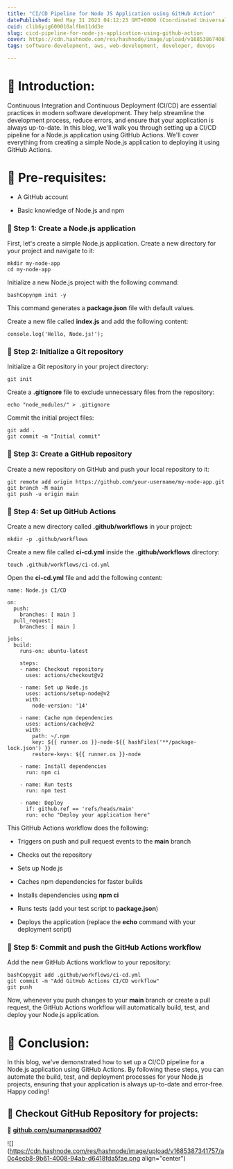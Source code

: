 ```yaml
---
title: "CI/CD Pipeline for Node JS Application using GitHub Action"
datePublished: Wed May 31 2023 04:12:23 GMT+0000 (Coordinated Universal Time)
cuid: clib6yig600010alfbm11dd3e
slug: cicd-pipeline-for-node-js-application-using-github-action
cover: https://cdn.hashnode.com/res/hashnode/image/upload/v1685386740676/8626d685-5ef9-4fd4-a2bf-ff31b18f7f63.jpeg
tags: software-development, aws, web-development, developer, devops

---
```


# **📍** Introduction:

Continuous Integration and Continuous Deployment (CI/CD) are essential practices in modern software development. They help streamline the development process, reduce errors, and ensure that your application is always up-to-date. In this blog, we'll walk you through setting up a CI/CD pipeline for a Node.js application using GitHub Actions. We'll cover everything from creating a simple Node.js application to deploying it using GitHub Actions.

# 📝 Pre-requisites:

* A GitHub account
    
* Basic knowledge of Node.js and npm
    

### 🚀 Step 1: Create a Node.js application

First, let's create a simple Node.js application. Create a new directory for your project and navigate to it:

```plaintext
mkdir my-node-app
cd my-node-app
```

Initialize a new Node.js project with the following command:

```plaintext
bashCopynpm init -y
```

This command generates a **package.json** file with default values.

Create a new file called **index.js** and add the following content:

```plaintext
console.log('Hello, Node.js!');
```

### 🚀 Step 2: Initialize a Git repository

Initialize a Git repository in your project directory:

```plaintext
git init
```

Create a **.gitignore** file to exclude unnecessary files from the repository:

```plaintext
echo "node_modules/" > .gitignore
```

Commit the initial project files:

```plaintext
git add .
git commit -m "Initial commit"
```

### 🚀 Step 3: Create a GitHub repository

Create a new repository on GitHub and push your local repository to it:

```plaintext
git remote add origin https://github.com/your-username/my-node-app.git
git branch -M main
git push -u origin main
```

### 🚀 Step 4: Set up GitHub Actions

Create a new directory called **.github/workflows** in your project:

```plaintext
mkdir -p .github/workflows
```

Create a new file called **ci-cd.yml** inside the **.github/workflows** directory:

```plaintext
touch .github/workflows/ci-cd.yml
```

Open the **ci-cd.yml** file and add the following content:

```plaintext
name: Node.js CI/CD

on:
  push:
    branches: [ main ]
  pull_request:
    branches: [ main ]

jobs:
  build:
    runs-on: ubuntu-latest

    steps:
    - name: Checkout repository
      uses: actions/checkout@v2

    - name: Set up Node.js
      uses: actions/setup-node@v2
      with:
        node-version: '14'

    - name: Cache npm dependencies
      uses: actions/cache@v2
      with:
        path: ~/.npm
        key: ${{ runner.os }}-node-${{ hashFiles('**/package-lock.json') }}
        restore-keys: ${{ runner.os }}-node

    - name: Install dependencies
      run: npm ci

    - name: Run tests
      run: npm test

    - name: Deploy
      if: github.ref == 'refs/heads/main'
      run: echo "Deploy your application here"
```

This GitHub Actions workflow does the following:

* Triggers on push and pull request events to the **main** branch
    
* Checks out the repository
    
* Sets up Node.js
    
* Caches npm dependencies for faster builds
    
* Installs dependencies using **npm ci**
    
* Runs tests (add your test script to **package.json**)
    
* Deploys the application (replace the **echo** command with your deployment script)
    

### 🚀 Step 5: Commit and push the GitHub Actions workflow

Add the new GitHub Actions workflow to your repository:

```plaintext
bashCopygit add .github/workflows/ci-cd.yml
git commit -m "Add GitHub Actions CI/CD workflow"
git push
```

Now, whenever you push changes to your **main** branch or create a pull request, the GitHub Actions workflow will automatically build, test, and deploy your Node.js application.

# 📍 Conclusion:

In this blog, we've demonstrated how to set up a CI/CD pipeline for a Node.js application using GitHub Actions. By following these steps, you can automate the build, test, and deployment processes for your Node.js projects, ensuring that your application is always up-to-date and error-free. Happy coding!

## **🔹 Checkout GitHub Repository for projects:**

**🔗** [**github.com/sumanprasad007**](http://github.com/sumanprasad007)

![](https://cdn.hashnode.com/res/hashnode/image/upload/v1685387341757/a0c4ecb8-9b61-4008-94ab-d6418fda5fae.png align="center")